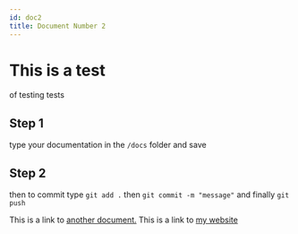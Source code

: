 ```yaml
---
id: doc2
title: Document Number 2
---
```

# This is a test

of testing tests

## Step 1 
type your documentation in the `/docs` folder and save
## Step 2
then to commit type `git add .` then `git commit -m "message"` and finally `git push`

This is a link to [another document.](doc3.md) This is a link to  [my website](https://mathesonsteplock.ca)
